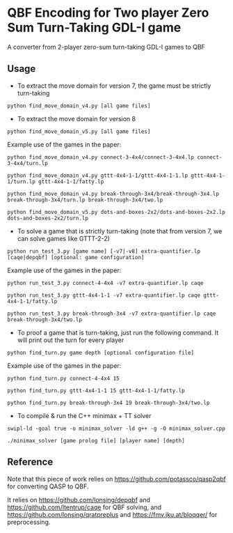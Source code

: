 # QBF Encoding for Two player Zero Sum Turn-Taking GDL-I game
A converter from 2-player zero-sum turn-taking GDL-I games to QBF


## Usage

* To extract the move domain for version 7, the game must be strictly turn-taking

```
python find_move_domain_v4.py [all game files] 

```

* To extract the move domain for version 8

```
python find_move_domain_v5.py [all game files] 

```

Example use of the games in the paper:

```
python find_move_domain_v4.py connect-3-4x4/connect-3-4x4.lp connect-3-4x4/turn.lp

```
```
python find_move_domain_v4.py gttt-4x4-1-1/gttt-4x4-1-1.lp gttt-4x4-1-1/turn.lp gttt-4x4-1-1/fatty.lp

```
```
python find_move_domain_v4.py break-through-3x4/break-through-3x4.lp break-through-3x4/turn.lp break-through-3x4/two.lp

```
```
python find_move_domain_v5.py dots-and-boxes-2x2/dots-and-boxes-2x2.lp dots-and-boxes-2x2/turn.lp

```


* To solve a game that is strictly turn-taking (note that from version 7, we can solve games like GTTT-2-2)

```
python run_test_3.py [game name] [-v7|-v8] extra-quantifier.lp [caqe|depqbf] [optional: game configuration]

```

Example use of the games in the paper:

```
python run_test_3.py connect-4-4x4 -v7 extra-quantifier.lp caqe 

```

```
python run_test_3.py gttt-4x4-1-1 -v7 extra-quantifier.lp caqe gttt-4x4-1-1/fatty.lp 

```

```
python run_test_3.py break-through-3x4 -v7 extra-quantifier.lp caqe break-through-3x4/two.lp 

```


* To proof a game that is turn-taking, just run the following command. It will print out the turn for every player

```
python find_turn.py game depth [optional configuration file]

```

Example use of the games in the paper:

```
python find_turn.py connect-4-4x4 15

```

```
python find_turn.py gttt-4x4-1-1 15 gttt-4x4-1-1/fatty.lp

```

```
python find_turn.py break-through-3x4 19 break-through-3x4/two.lp

```

* To compile & run the C++ minimax + TT solver

```
swipl-ld -goal true -o minimax_solver -ld g++ -g -O minimax_solver.cpp
    
./minimax_solver [game prolog file] [player name] [depth]
```

## Reference

Note that this piece of work relies on https://github.com/potassco/qasp2qbf for converting QASP to QBF.

It relies on https://github.com/lonsing/depqbf and https://github.com/ltentrup/caqe for QBF solving, and 
https://github.com/lonsing/qratpreplus and https://fmv.jku.at/bloqqer/ for preprocessing.


